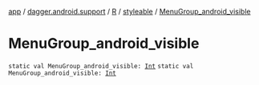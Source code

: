 [app](../../../index.md) / [dagger.android.support](../../index.md) / [R](../index.md) / [styleable](index.md) / [MenuGroup_android_visible](./-menu-group_android_visible.md)

# MenuGroup_android_visible

`static val MenuGroup_android_visible: `[`Int`](https://kotlinlang.org/api/latest/jvm/stdlib/kotlin/-int/index.html)
`static val MenuGroup_android_visible: `[`Int`](https://kotlinlang.org/api/latest/jvm/stdlib/kotlin/-int/index.html)